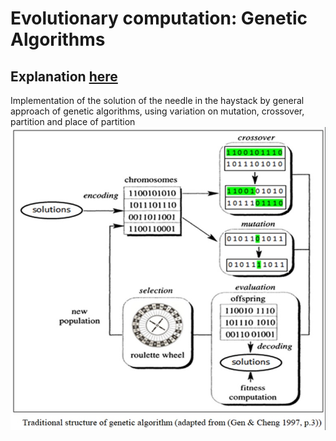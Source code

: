 # Evolutionary computation: Genetic Algorithms
## Explanation [here]()
Implementation of the solution of the needle in the haystack by general approach of genetic algorithms, using variation on mutation, crossover, partition and place of partition
![](https://github.com/albertoHdzE/GEN-ALGO/blob/main/ag.jpg)
